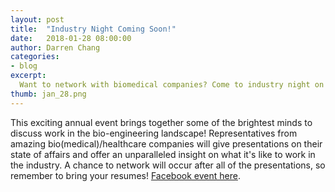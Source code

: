 ```yaml
---
layout: post
title:  "Industry Night Coming Soon!"
date:   2018-01-28 08:00:00
author: Darren Chang
categories: 
- blog
excerpt:
  Want to network with biomedical companies? Come to industry night on Feb 26th at 7-9pm. 
thumb: jan_28.png
---
```

This exciting annual event brings together some of the brightest minds to discuss work in the bio-engineering landscape! Representatives from amazing bio(medical)/healthcare companies will give presentations on their state of affairs and offer an unparalleled insight on what it's like to work in the industry. A chance to network will occur after all of the presentations, so remember to bring your resumes!
[Facebook event here](https://www.facebook.com/events/214167122485696/). 
